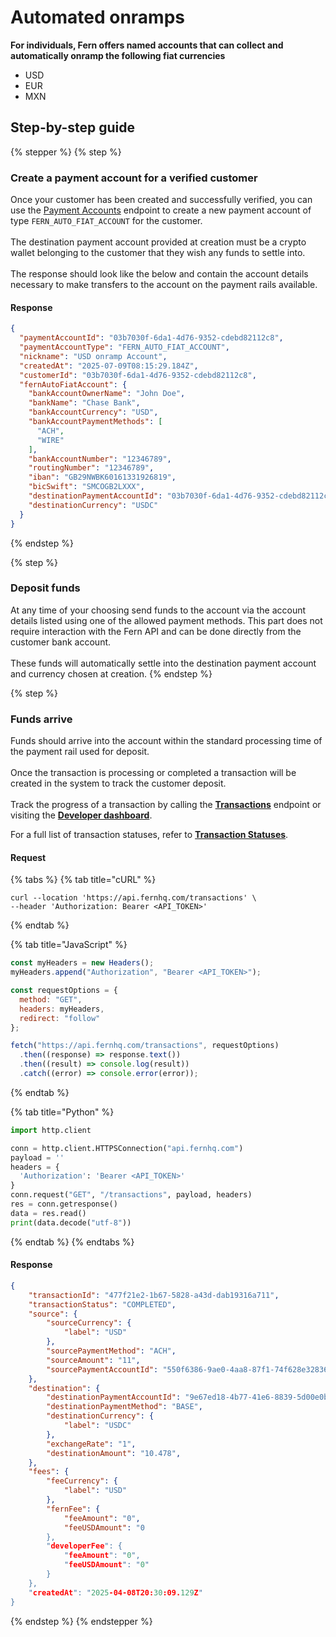 # Automated onramps

**For individuals, Fern offers named accounts that can collect and automatically onramp the following fiat currencies**

* USD
* EUR
* MXN

## Step-by-step guide

{% stepper %}
{% step %}
### Create a payment account for a verified customer

Once your customer has been created and successfully verified, you can use the [Payment Accounts](../api-reference/payment-accounts.md) endpoint to create a new payment account of type `FERN_AUTO_FIAT_ACCOUNT` for the customer. \
\
The destination payment account provided at creation must be a crypto wallet belonging to the customer that they wish any funds to settle into.\
\
The response should look like the below and contain the account details necessary to make transfers to the account on the payment rails available.

#### Response

```json
{
  "paymentAccountId": "03b7030f-6da1-4d76-9352-cdebd82112c8",
  "paymentAccountType": "FERN_AUTO_FIAT_ACCOUNT",
  "nickname": "USD onramp Account",
  "createdAt": "2025-07-09T08:15:29.184Z",
  "customerId": "03b7030f-6da1-4d76-9352-cdebd82112c8",
  "fernAutoFiatAccount": {
    "bankAccountOwnerName": "John Doe",
    "bankName": "Chase Bank",
    "bankAccountCurrency": "USD",
    "bankAccountPaymentMethods": [
      "ACH",
      "WIRE"
    ],
    "bankAccountNumber": "12346789",
    "routingNumber": "12346789",
    "iban": "GB29NWBK60161331926819",
    "bicSwift": "SMCOGB2LXXX",
    "destinationPaymentAccountId": "03b7030f-6da1-4d76-9352-cdebd82112c8",
    "destinationCurrency": "USDC"
  }
}
```
{% endstep %}

{% step %}
### Deposit funds&#x20;

At any time of your choosing send funds to the account via the account details listed using one of the allowed payment methods. This part does not require interaction with the Fern API and can be done directly from the customer bank account.\
\
These funds will automatically settle into the destination payment account and currency chosen at creation.
{% endstep %}

{% step %}
### Funds arrive

Funds should arrive into the account within the standard processing time of the payment rail used for deposit.\
\
Once the transaction is processing or completed a transaction will be created in the system to track the customer deposit.\
\
Track the progress of a transaction by calling the [**Transactions**](../api-reference/transactions/#api-v0-transactions-transactionid) endpoint or visiting the [**Developer dashboard**](../overview/developer-dashboard.md).&#x20;

For a full list of transaction statuses, refer to [**Transaction Statuses**](../api-reference/transactions/introduction.md#transaction-statuses).

#### Request

{% tabs %}
{% tab title="cURL" %}
```
curl --location 'https://api.fernhq.com/transactions' \
--header 'Authorization: Bearer <API_TOKEN>'
```
{% endtab %}

{% tab title="JavaScript" %}
```javascript
const myHeaders = new Headers();
myHeaders.append("Authorization", "Bearer <API_TOKEN>");

const requestOptions = {
  method: "GET",
  headers: myHeaders,
  redirect: "follow"
};

fetch("https://api.fernhq.com/transactions", requestOptions)
  .then((response) => response.text())
  .then((result) => console.log(result))
  .catch((error) => console.error(error));
```
{% endtab %}

{% tab title="Python" %}
```python
import http.client

conn = http.client.HTTPSConnection("api.fernhq.com")
payload = ''
headers = {
  'Authorization': 'Bearer <API_TOKEN>'
}
conn.request("GET", "/transactions", payload, headers)
res = conn.getresponse()
data = res.read()
print(data.decode("utf-8"))
```
{% endtab %}
{% endtabs %}

#### Response

```json
{
    "transactionId": "477f21e2-1b67-5828-a43d-dab19316a711",
    "transactionStatus": "COMPLETED",
    "source": {
        "sourceCurrency": {
            "label": "USD"
        },
        "sourcePaymentMethod": "ACH",
        "sourceAmount": "11",
        "sourcePaymentAccountId": "550f6386-9ae0-4aa8-87f1-74f628e32836",
    },
    "destination": {
        "destinationPaymentAccountId": "9e67ed18-4b77-41e6-8839-5d00e0b4df22",
        "destinationPaymentMethod": "BASE",
        "destinationCurrency": {
            "label": "USDC"
        },
        "exchangeRate": "1",
        "destinationAmount": "10.478",
    },
    "fees": {
        "feeCurrency": {
            "label": "USD"
        },
        "fernFee": {
            "feeAmount": "0",
            "feeUSDAmount": "0
        },
        "developerFee": {
            "feeAmount": "0",
            "feeUSDAmount": "0"
        }
    },
    "createdAt": "2025-04-08T20:30:09.129Z"
}

```


{% endstep %}
{% endstepper %}



